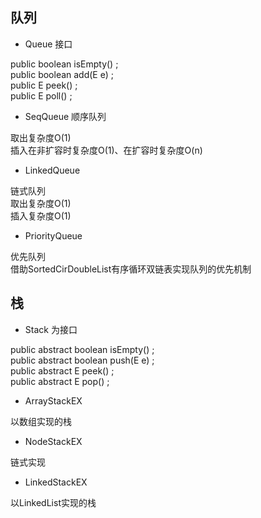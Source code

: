 ## 队列  

* Queue  接口    

public boolean isEmpty() ;  
public boolean add(E e) ;  
public E peek() ;  
public E poll() ;  

* SeqQueue  顺序队列  
		
取出复杂度O(1)  
插入在非扩容时复杂度O(1)、在扩容时复杂度O(n)  
		
* LinkedQueue	  

链式队列  
取出复杂度O(1)   
插入复杂度O(1)  

* PriorityQueue  

优先队列  	
借助SortedCirDoubleList有序循环双链表实现队列的优先机制  

## 栈 

* Stack 为接口  

public abstract boolean isEmpty() ;  
public abstract boolean push(E e) ;  
public abstract E peek() ;  
public abstract E pop() ;  

* ArrayStackEX	

以数组实现的栈  

* NodeStackEX		

链式实现  

* LinkedStackEX	  

以LinkedList实现的栈  

